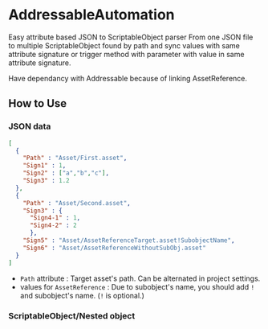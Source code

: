 # AddressableAutomation
Easy attribute based JSON to ScriptableObject parser
From one JSON file to multiple ScriptableObject found by path and sync values with same attribute signature or trigger method with parameter with value in same attribute signature.

Have dependancy with Addressable because of linking AssetReference.

## How to Use

### JSON data

```json
[
  {
    "Path" : "Asset/First.asset",
    "Sign1" : 1,
    "Sign2" : ["a","b","c"],
    "Sign3" : 1.2
  },
  {
    "Path" : "Asset/Second.asset",
    "Sign3" : {
      "Sign4-1" : 1,
      "Sign4-2" : 2
      },
    "Sign5" : "Asset/AssetReferenceTarget.asset!SubobjectName",
    "Sign6" : "Asset/AssetReferenceWithoutSubObj.asset"
  }
]
```
 - `Path` attribute : Target asset's path. Can be alternated in project settings.
 - values for `AssetReference` : Due to subobject's name, you should add `!` and subobject's name. (`!` is optional.)

### ScriptableObject/Nested object

